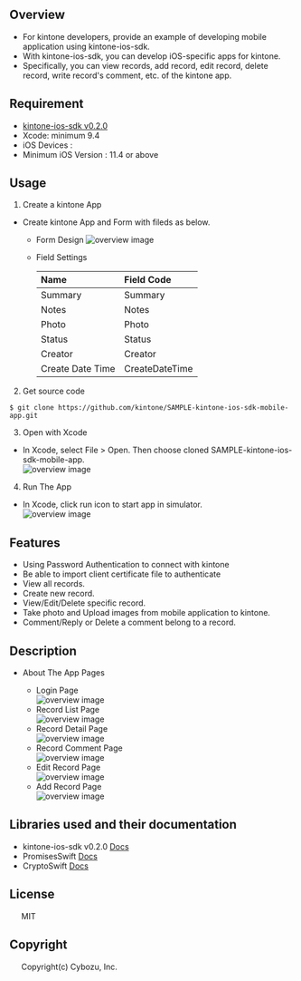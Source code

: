 ## Overview

* For kintone developers, provide an example of developing mobile application using kintone-ios-sdk.
* With kintone-ios-sdk, you can develop iOS-specific apps for kintone.
* Specifically, you can view records, add record, edit record, delete record, write record's comment, etc. of the kintone app.

## Requirement
        
* [kintone-ios-sdk v0.2.0](https://github.com/kintone/kintone-ios-sdk)
* Xcode: minimum 9.4
* iOS Devices : 
* Minimum iOS Version : 11.4 or above

## Usage

1. Create a kintone App

* Create kintone App and Form with fileds as below.
  
    * Form Design
     ![overview image](./Screenshots/FormSetting.PNG?raw=true)
    * Field Settings
    
        |Name|Field Code| 
        | :- | :- |
        | Summary| Summary| 
        | Notes| Notes| 
        | Photo| Photo| 
        | Status | Status| 
        | Creator | Creator| 
        | Create Date Time|CreateDateTime| 

2. Get source code

```bashshell
$ git clone https://github.com/kintone/SAMPLE-kintone-ios-sdk-mobile-app.git
```

3. Open with Xcode

* In Xcode, select File > Open. Then choose cloned SAMPLE-kintone-ios-sdk-mobile-app. \
![overview image](./Screenshots/open_source.PNG?raw=true)

4. Run The App

* In Xcode, click run icon to start app in simulator. \
![overview image](./Screenshots/run_app.PNG?raw=true)

## Features
 * Using Password Authentication to connect with kintone
 * Be able to import client certificate file to authenticate
 * View all records.
 * Create new record.
 * View/Edit/Delete specific record.
 * Take photo and Upload images from mobile application to kintone.
 * Comment/Reply or Delete a comment belong to a record.
 
## Description

* About The App Pages 

    * Login Page \
     ![overview image](./Screenshots/LoginView.png?raw=true)
    * Record List Page \
     ![overview image](./Screenshots/RecordList.png?raw=true)
    * Record Detail Page \
     ![overview image](./Screenshots/RecordDetail.png?raw=true)
    * Record Comment Page \
     ![overview image](./Screenshots/RecordComment.png?raw=true)
    * Edit Record Page \
     ![overview image](./Screenshots/RecordEdit.png?raw=true)
    * Add Record Page \
     ![overview image](./Screenshots/RecordAdd.png?raw=true)

## Libraries used and their documentation

* kintone-ios-sdk v0.2.0  [Docs](https://kintone.github.io/kintone-ios-sdk/)
* PromisesSwift [Docs](https://github.com/google/promises/blob/master/g3doc/index.md)
* CryptoSwift [Docs](https://cryptoswift.io/)

## License

&emsp;&ensp;MIT

## Copyright

&emsp;&ensp;Copyright(c) Cybozu, Inc.

